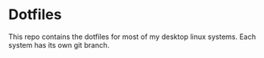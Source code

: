 # Dotfiles
This repo contains the dotfiles for most of my desktop linux systems.
Each system has its own git branch.
